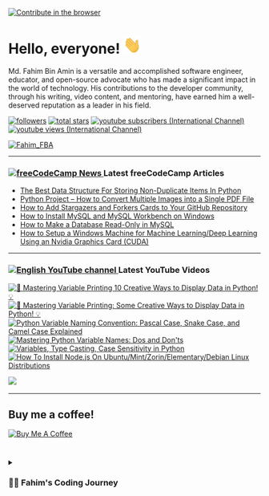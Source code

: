 [![Contribute in the browser](https://gitpod.io/button/open-in-gitpod.svg)](https://gitpod.io/#https://github.com/FahimFBA/FahimFBA)

# Hello, everyone! <img src="./img/wave.gif" width="35px" height= "35px">

Md. Fahim Bin Amin is a versatile and accomplished software engineer, educator, and open-source advocate who has made a significant impact in the world of technology. His contributions to the developer community, through his writing, video content, and mentoring, have earned him a well-deserved reputation as a leader in his field.


   <p align="left">
         <a href="https://github.com/FahimFBA?tab=followers">
         <img alt="followers" title="Follow me on Github" src="https://custom-icon-badges.demolab.com/github/followers/FahimFBA?color=236ad3&labelColor=1155ba&style=for-the-badge&logo=person-add&label=Follow&logoColor=white"/></a>
      <a href="https://github.com/FahimFBA?tab=repositories&sort=stargazers">
         <img alt="total stars" title="Total stars on GitHub" src="https://custom-icon-badges.demolab.com/github/stars/FahimFBA?color=55960c&style=for-the-badge&labelColor=488207&logo=star"/></a>
      <a href="https://www.youtube.com/@FahimAmin?sub_confirmation=1">
         <img alt="youtube subscribers (International Channel)" title="Subscribe to my YouTube channel" src="https://custom-icon-badges.demolab.com/youtube/channel/subscribers/UCG97GCUifMS2Vm28tgXQi0Q?color=%23E05D44&label=SUBSCRIBE&logo=video&logoColor=white&style=for-the-badge&labelColor=CE4630"/></a> 
      <a href="https://www.youtube.com/@FahimAmin">
         <img alt="youtube views (International Channel)" title="YouTube views" src="https://custom-icon-badges.demolab.com/youtube/channel/views/UCG97GCUifMS2Vm28tgXQi0Q?color=%23E1AD0E&logo=eye&logoColor=white&style=for-the-badge&labelColor=C79600"/></a> 
   </p>

<p align="left"> <a href="https://twitter.com/intent/follow?screen_name=Fahim_FBA" target="blank"><img src="./assets/twitter-badge-29k.png" height="36" alt="Fahim_FBA"/></a></p>

---
### <a href="https://www.freecodecamp.org/news/author/fahimbinamin/"><img src="https://github.com/selenium-cucumber/selenium-cucumber-java/assets/64195132/1554283d-c054-47ef-bbf0-d31bf367dba7" title="freeCodeCamp Article" alt="freeCodeCamp News" width="35"/> </a>Latest freeCodeCamp Articles
* [The Best Data Structure For Storing Non-Duplicate Items In Python](https://www.freecodecamp.org/news/the-best-data-structure-for-storing-non-duplicate-items-in-python/)
* [Python Project – How to Convert Multiple Images into a Single PDF File](https://www.freecodecamp.org/news/convert-multiple-images-into-a-single-pdf-file-with-python/)
* [How to Add Stargazers and Forkers Cards to Your GitHub Repository](https://www.freecodecamp.org/news/how-to-add-stargzers-and-forkers-to-your-github-repository/)
* [How to Install MySQL and MySQL Workbench on Windows](https://www.freecodecamp.org/news/how-to-install-mysql-workbench-on-windows/)
* [How to Make a Database Read-Only in MySQL](https://www.freecodecamp.org/news/how-to-make-a-database-read-only-in-mysql/)
* [How to Setup a Windows Machine for Machine Learning/Deep Learning Using an Nvidia Graphics Card (CUDA)](https://www.freecodecamp.org/news/how-to-setup-windows-machine-for-ml-dl-using-nvidia-graphics-card-cuda/)
---

### <a href="https://www.youtube.com/@FahimAmin?sub_confirmation=1"><img src="https://cdn.worldvectorlogo.com/logos/youtube-icon.svg" title="English YouTube channel" alt="English YouTube channel" width="30"/> </a>Latest YouTube Videos

<!-- BEGIN YOUTUBE-CARDS -->
[![🚀 Mastering Variable Printing 10 Creative Ways to Display Data in Python! 💡](https://ytcards.demolab.com/?id=zwR15WvZ3nQ&title=%F0%9F%9A%80+Mastering+Variable+Printing+10+Creative+Ways+to+Display+Data+in+Python%21+%F0%9F%92%A1&lang=en&timestamp=1699173571&background_color=%230d1117&title_color=%23ffffff&stats_color=%23dedede&max_title_lines=1&width=250&border_radius=5&duration=2011 "🚀 Mastering Variable Printing 10 Creative Ways to Display Data in Python! 💡")](https://www.youtube.com/watch?v=zwR15WvZ3nQ)
[![🚀 Mastering Variable Printing: Some Creative Ways to Display Data in Python! 💡](https://ytcards.demolab.com/?id=sjRdYlBEa1w&title=%F0%9F%9A%80+Mastering+Variable+Printing%3A+Some+Creative+Ways+to+Display+Data+in+Python%21+%F0%9F%92%A1&lang=en&timestamp=1698820669&background_color=%230d1117&title_color=%23ffffff&stats_color=%23dedede&max_title_lines=1&width=250&border_radius=5&duration=790 "🚀 Mastering Variable Printing: Some Creative Ways to Display Data in Python! 💡")](https://www.youtube.com/watch?v=sjRdYlBEa1w)
[![Python Variable Naming Convention: Pascal Case, Snake Case, and Camel Case Explained](https://ytcards.demolab.com/?id=bHQ3w4tNaSI&title=Python+Variable+Naming+Convention%3A+Pascal+Case%2C+Snake+Case%2C+and+Camel+Case+Explained&lang=en&timestamp=1698726387&background_color=%230d1117&title_color=%23ffffff&stats_color=%23dedede&max_title_lines=1&width=250&border_radius=5&duration=331 "Python Variable Naming Convention: Pascal Case, Snake Case, and Camel Case Explained")](https://www.youtube.com/watch?v=bHQ3w4tNaSI)
[![Mastering Python Variable Names: Dos and Don'ts](https://ytcards.demolab.com/?id=VC8iYb07ft0&title=Mastering+Python+Variable+Names%3A+Dos+and+Don%27ts&lang=en&timestamp=1698422424&background_color=%230d1117&title_color=%23ffffff&stats_color=%23dedede&max_title_lines=1&width=250&border_radius=5&duration=401 "Mastering Python Variable Names: Dos and Don'ts")](https://www.youtube.com/watch?v=VC8iYb07ft0)
[![Variables, Type Casting, Case Sensitivity in Python](https://ytcards.demolab.com/?id=d8RjIteBqYs&title=Variables%2C+Type+Casting%2C+Case+Sensitivity+in+Python&lang=en&timestamp=1698030580&background_color=%230d1117&title_color=%23ffffff&stats_color=%23dedede&max_title_lines=1&width=250&border_radius=5&duration=608 "Variables, Type Casting, Case Sensitivity in Python")](https://www.youtube.com/watch?v=d8RjIteBqYs)
[![How To Install Node.js On Ubuntu/Mint/Zorin/Elementary/Debian Linux Distributions](https://ytcards.demolab.com/?id=g4Enhyn1o-4&title=How+To+Install+Node.js+On+Ubuntu%2FMint%2FZorin%2FElementary%2FDebian+Linux+Distributions&lang=en&timestamp=1697809501&background_color=%230d1117&title_color=%23ffffff&stats_color=%23dedede&max_title_lines=1&width=250&border_radius=5&duration=712 "How To Install Node.js On Ubuntu/Mint/Zorin/Elementary/Debian Linux Distributions")](https://www.youtube.com/watch?v=g4Enhyn1o-4)
<!-- END YOUTUBE-CARDS -->

[<img src="https://custom-icon-badges.demolab.com/badge/-Subscribe%20For%20More-red?style=for-the-badge&logo=video&logoColor=white"/>](https://www.youtube.com/@FahimAmin?sub_confirmation=1)

<hr>

## Buy me a coffee!

<a href="https://www.buymeacoffee.com/fahimbinamin" target="_blank"><img src="https://cdn.buymeacoffee.com/buttons/v2/default-green.png" alt="Buy Me A Coffee" style="height: 60px !important;width: 217px !important;" ></a>

#

<details>
 <summary><h3>👨‍💻 Fahim's Coding Journey</h3></summary>

It's **Md. Fahim Bin Amin**, author [@freeCodeCamp](https://www.freecodecamp.org/news/author/fahimbinamin/), open-source contributor. I am also a contributor to [Microsoft](https://www.microsoft.com/en-us/) Research Investigation to OSS. Currently, I am working actively on the official [freeCodeCamp](https://www.freecodecamp.org/) Bengali team as a volunteer {🎉 I am the 3rd Bangladeshi and the first and the only student from my university, [United International University](https://www.uiu.ac.bd/), who got this opportunity to work with the official team of freeCodeCamp 😋}.

Basically, I like to work with Python, Java, C, C++, Markdown and so on. You can check my **blog site** [here](https://blog.fahimbinamin.com/).

I like to teach others about programming and technical stuff. I have [a Brand YouTube channel](https://www.youtube.com/@FahimAmin) where I teach programming and technical stuff regularly.

I also write articles frequently on various well-known platforms. Among those, [freeCodeCamp English](https://www.freecodecamp.org/news/author/fahimbinamin/), [freeCodeCamp Bengali](https://www.freecodecamp.org/bengali/news/author/fahimbinamin/), [Dev.to](https://dev.to/fahimfba) and [Hashnode](https://hashnode.com/@FahimFBA) are my most favourite platforms. 😊

[website]: https://fahimbinamin.com/
[youtube]: https://www.youtube.com/@FahimAmin

</summary>
</details>
